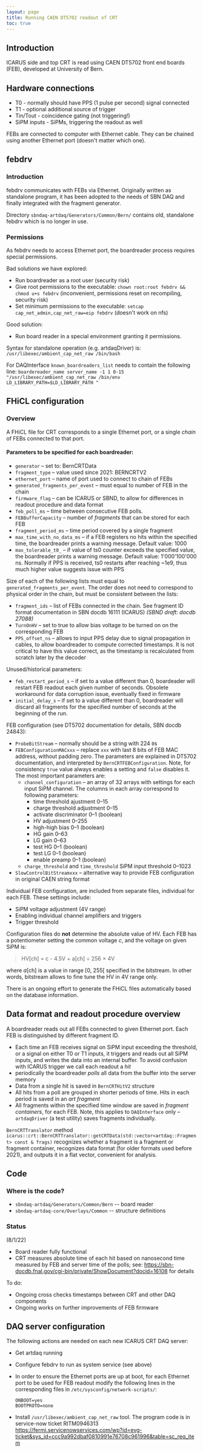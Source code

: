 ```yaml
---
layout: page
title: Running CAEN DT5702 readout of CRT
toc: true
---
```


## Introduction

ICARUS side and top CRT is read using CAEN DT5702 front end boards
(FEB), developed at University of Bern.



## Hardware connections

-   T0 - normally should have PPS (1 pulse per second) signal connected
-   T1 - optional additional source of trigger
-   Tin/Tout - coincidence gating (not triggering!)
-   SiPM inputs - SiPMs, triggering the readout as well

FEBs are connected to computer with Ethernet cable. They can be chained
using another Ethernet port (doesn\'t matter which one).



## febdrv

### Introduction


febdrv communicates with FEBs via Ethernet. Originally written as
standalone program, it has been adopted to the needs of SBN DAQ
and finally integrated with the fragment generator.

Directory `sbndaq-artdaq/Generators/Common/Bern/` contains old,
standalone febdrv which is no longer in use.

### Permissions


As febdrv needs to access Ethernet port, the boardreader process requires
special permissions.

Bad solutions we have explored:
-   Run boardreader as a root user (security risk)
-   Give root permissions to the executable:
    `chown root:root febdrv && chmod u+s febdrv` (inconvenient, permissions reset on recompiling, security risk)
-   Set minimum permissions to the executable:
    `setcap cap_net_admin,cap_net_raw=eip febdrv` (doesn't work on nfs)

Good solution:
- Run board reader in a special environment granting it permissions.

Syntax for standalone operation (e.g. artdaqDriver) is: `/usr/libexec/ambient_cap_net_raw /bin/bash`

For DAQInterface `known_boardreaders_list` needs to contain the following line:
`boardereader_name server_name -1 1 0-15 "/usr/libexec/ambient_cap_net_raw /bin/env LD_LIBRARY_PATH=$LD_LIBRARY_PATH "`


## FHiCL configuration

### Overview

A FHiCL file for CRT corresponds to a single Ethernet port, or a
single *chain* of FEBs connected to that port.

#### Parameters to be specified for each boardreader:
-  `generator` – set to: BernCRTData
-  `fragment_type` – value used since 2021: BERNCRTV2
-  `ethernet_port` – name of port used to connect to chain of FEBs
-  `generated_fragments_per_event` – must equal to number of FEB in the chain
-  `firmware_flag` – can be ICARUS or SBND, to allow for differences in readout procedure and data format
-  `feb_poll_ms` – time between consecutive FEB polls. 
-  `FEBBufferCapacity` – number of _fragments_ that can be stored for each FEB
-  `fragment_period_ms` – time period covered by a single fragment
-  `max_time_with_no_data_ms` – if a FEB registers no hits within the specified time, the boardreader prints a warning message. Default value: 1000
-  `max_tolerable_t0_` – if value of ts0 counter exceeds the specified value, the boardreader prints a warning message. Default value: 1'000'100'000 ns. Normally if PPS is received, ts0 restarts after reaching ~1e9, thus much higher value suggests issue with PPS

Size of each of the following lists must equal to `generated_fragments_per_event`. The order does not need to correspond to physical order in the chain, but must be consistent between the lists:
-  `fragment_ids` – list of FEBs connected in the chain. See fragment ID format documentation in SBN docdb 16111 (ICARUS) _(SBND draft: docdb 27088)_
-  `TurnOnHV` – set to true to allow bias voltage to be turned on on the corresponding FEB
-  `PPS_offset_ns` – allows to input PPS delay due to signal propagation in cables, to allow boardreader to compute corrected timestamps. It is not critical to have this value correct, as the timestamp is recalculated from scratch later by the decoder

Unused/historical parameters:
-  `feb_restart_period_s` – if set to a value different than 0, boardeader will restart FEB readout each given number of seconds. Obsolete workaround for data corruption issue, eventually fixed in firmware
-  `initial_delay_s` – if set to a value different than 0, boardreader will discard all fragments for the specified number of seconds at the beginning of the run.

FEB configuration (see DT5702 documentation for details, SBN docdb 24843):
-   `ProbeBitStream` – normally should be a string with 224 `0`s
-   `FEBConfigurationMACxxx` – replace `xxx` with last 8 bits of FEB MAC address, without padding zero. The parameters are explained in DT5702 documentation, and interpreted by `BernCRTFEBConfiguration`. Note, for consistency `true` value always enables a setting and `false` disables it. The most important parameters are:
    -   `channel_configuration` – an array of 32 arrays with settings for each input SiPM channel. The columns in each array correspond to following parameters:
        -   time threshold ajustment 0–15
        -   charge threshold adjustment 0–15
        -   activate discriminator 0–1 (boolean)
        -   HV adjustment 0–255
        -   high-high bias 0–1 (boolean)
        -   HG gain 0–63
        -   LG gain 0–63
        -   test HG 0–1 (boolean)
        -   test LG 0–1 (boolean)
        -   enable preamp 0–1 (boolean)
    -   `charge_threshold` and `time_threshold` SiPM input threshold 0–1023
-   `SlowControlBitStreamxxx` – alternative way to provide FEB configuration in original CAEN string format

Individual FEB configuration, are included from separate files, individual for each FEB.
These settings include:

-   SiPM voltage adjustment (4V range)
-   Enabling individual channel amplifiers and triggers
-   Trigger threshold

Configuration files do **not** determine the absolute value of HV. Each FEB has a potentiometer setting the
    common voltage *c*, and the voltage on given SiPM is:

> HV\[ch\] = c - 4.5V + a\[ch\] ÷ 256 × 4V

where *a*\[ch\] is a value in range \[0, 255\[ specified in the
bitstream. In other words, bitstream allows to fine tune the HV in 4V
range only.

There is an ongoing effort to generate the FHiCL files automatically
based on the database information.



## Data format and readout procedure overview

A boardreader reads out all FEBs connected to given Ethernet port. Each FEB is distinguished by different fragment ID.

- Each time an FEB receives signal on SiPM input exceeding the threshold, or a signal on either T0 or T1 inputs, it triggers and reads out all SiPM inputs, and writes the data into an internal buffer. To avoid confusion with ICARUS trigger we call each readout a _hit_
- periodically the boardreader _polls_ all data from the buffer into the server memory
- Data from a single hit is saved in `BernCRTHitV2` structure
- All hits from a poll are grouped in shorter periods of time. Hits in each period is saved in an _art fragment_
- All fragments within the specified time window are saved in _fragment containers_, for each FEB. Note, this applies to `DAQInterface` only – `artdaqDriver` (a test utility) saves fragments individually.

`BernCRTTranslator` method `icarus::crt::BernCRTTranslator::getCRTData(std::vector<artdaq::Fragment> const & frags)` recognizes whether a fragment is a fragment or fragment container, recognizes data format (for older formats used before 2021), and outputs it in a flat vector, convenient for analysis.


## Code

### Where is the code?


- `sbndaq-artdaq/Generators/Common/Bern` -- board reader
- `sbndaq-artdaq-core/Overlays/Common` -- structure definitions



### Status

(8/1/22)

-   Board reader fully functional
-   CRT measures absolute time of each hit based on nanosecond time measured by FEB
    and server time of the polls; see:  https://sbn-docdb.fnal.gov/cgi-bin/private/ShowDocument?docid=16108 for details    

To do:

-   Ongoing cross checks timestamps between CRT and other DAQ components
-   Ongoing works on further improvements of FEB firmware



## DAQ server configuration


The following actions are needed on each new ICARUS CRT DAQ server:

-   Get artdaq running

-   Configure febdrv to run as system service (see above)

-   In order to ensure the Ethernet ports are up at boot, for each
    Ethernet port to be used for FEB readout modify the following lines
    in the corresponding files in `/etc/sysconfig/network-scripts/`:

        ONBOOT=yes
        BOOTPROTO=none
        
-   Install `/usr/libexec/ambient_cap_net_raw` tool. The program code is in service-now ticket RITM0946313 https://fermi.servicenowservices.com/wp?id=evg-ticket&sys_id=ccc9a992dbaf0810991e76708c961996&table=sc_req_item
